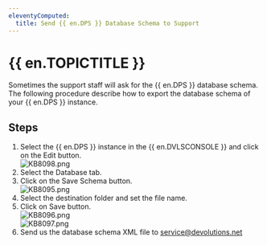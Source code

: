 ```yaml
---
eleventyComputed:
  title: Send {{ en.DPS }} Database Schema to Support
---
```

# {{ en.TOPICTITLE }}
Sometimes the support staff will ask for the {{ en.DPS }} database schema. The following procedure describe how to export the database schema of your {{ en.DPS }} instance.
## Steps
1. Select the {{ en.DPS }} instance in the {{ en.DVLSCONSOLE }} and click on the Edit button.  
![KB8098.png](/img/en/kb/KB8098.png)
1. Select the Database tab.
2. Click on the Save Schema button.  
![KB8095.png](/img/en/kb/KB8095.png)
1. Select the destination folder and set the file name.
2. Click on Save button.  
![KB8096.png](/img/en/kb/KB8096.png)  
![KB8097.png](/img/en/kb/KB8097.png)
1. Send us the database schema XML file to [service@devolutions.net](mailto:service@devolutions.net)
